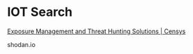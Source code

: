 # IOT Search

[Exposure Management and Threat Hunting Solutions | Censys](https://censys.com/)

shodan.io